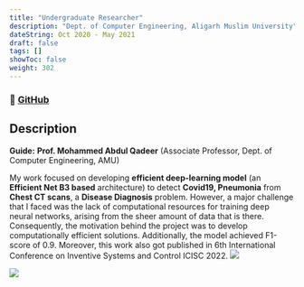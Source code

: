 ```yaml
---
title: "Undergraduate Researcher"
description: "Dept. of Computer Engineering, Aligarh Muslim University"
dateString: Oct 2020 - May 2021
draft: false
tags: []
showToc: false
weight: 302
--- 
```

### 🔗 [GitHub](https://github.com/arkalim/pytorch-CycleGAN-and-pix2pix/tree/3D_Seg)

## Description
**Guide:** **Prof. Mohammed Abdul Qadeer** (Associate Professor, Dept. of Computer Engineering, AMU)

My work focused on developing **efficient deep-learning model** (an **Efficient Net B3 based** architecture) to detect **Covid19, Pneumonia** from **Chest CT scans**, a **Disease Diagnosis** problem. However, a major challenge that I faced was the lack of computational resources for training deep neural networks, arising from the sheer amount of data that is there. Consequently, the motivation behind the project was to develop computationally efficient solutions. Additionally, the model achieved F1-score of 0.9. Moreover, this work also got published in 6th International Conference on
Inventive Systems and Control
ICISC 2022.
![](/experience/iit-madras/im1.png#center)


![](/experience/iit-madras/im2.png#center)